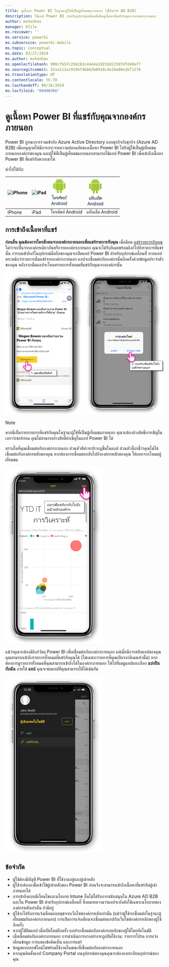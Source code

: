```yaml
---
title: ดูเนื้อหา Power BI ในฐานะผู้ใช้ที่เป็นผู้เยี่ยมชมภายนอก (Azure AD B2B)
description: ใช้แอป Power BI สำหรับอุปกรณ์เคลื่อนที่เพื่อดูเนื้อหาที่แชร์กับคุณจากองค์กรภายนอก
author: mshenhav
manager: kfile
ms.reviewer: ''
ms.service: powerbi
ms.subservice: powerbi-mobile
ms.topic: conceptual
ms.date: 03/27/2019
ms.author: mshenhav
ms.openlocfilehash: 900c7b57c2b6283c44e4a1923dd223d7dfd40ef7
ms.sourcegitcommit: 52aa112ac9194f4bb62b0910c4a1be80e1bf1276
ms.translationtype: HT
ms.contentlocale: th-TH
ms.lasthandoff: 09/16/2019
ms.locfileid: "69490366"
---
```

# <a name="view-power-bi-content-shared-with-you-from-an-external-organization"></a>ดูเนื้อหา Power BI ที่แชร์กับคุณจากองค์กรภายนอก

Power BI บูรณาการรวมเข้ากับ Azure Active Directory แบบธุรกิจกับธุรกิจ (Azure AD B2B) เพื่ออนุญาตให้มีการกระจายความปลอดภัยของเนื้อหา Power BI ไปยังผู้ใช้เป็นผู้เยี่ยมชมภายนอกองค์กรของคุณ และผู้ใช้ที่เป็นผู้เยี่ยมชมภายนอกสามารถใช้แอป Power BI เพื่อเข้าถึงเนื้อหา Power BI ที่แชร์กับพวกเขาได้ 


นำไปใช้กับ:

| ![iPhone](./media/mobile-app-ssrs-kpis-mobile-on-premises-reports/iphone-logo-50-px.png) | ![iPad](./media/mobile-app-ssrs-kpis-mobile-on-premises-reports/ipad-logo-50-px.png) | ![โทรศัพท์ Android](./media/mobile-app-ssrs-kpis-mobile-on-premises-reports/android-phone-logo-50-px.png) | ![แท็บเล็ต Android](./media/mobile-app-ssrs-kpis-mobile-on-premises-reports/android-tablet-logo-50-px.png) |
|:--- |:--- |:--- |:--- |
| iPhone |iPad |โทรศัพท์ Android |แท็บเล็ต Android |

## <a name="accessing-shared-content"></a>การเข้าถึงเนื้อหาที่แชร์

**ก่อนอื่น คุณต้องการใครสักคนจากองค์กรภายนอกเพื่อแชร์รายการกับคุณ** เมื่อมีคน [แชร์รายการกับคุณ](../../service-share-dashboards.md) ไม่ว่าจะเป็นจากองค์กรเดียวกันหรือจากองค์กรภายนอก คุณจะได้รับอีเมลพร้อมลิงก์ไปยังรายการที่แชร์นั้น การกดเข้าลิงก์ในอุปกรณ์มือถือของคุณจะเปิดแอป Power BI สำหรับอุปกรณ์เคลื่อนที่ หากแอปตระหนักว่ารายการนั้นแชร์จากองค์กรภายนอก แอปจะเชื่อมต่อกับองค์กรนั้นอีกครั้งด้วยข้อมูลประจำตัวของคุณ หลังจากนั้นแอปจะโหลดรายการทั้งหมดที่แชร์กับคุณจากองค์กรนั้น

![Power BI เปิดรายการที่แชร์จากอีเมล ](./media/mobile-apps-b2b/mobile-b2b-open-item-email.png)

> [!NOTE]
> หากนี่เป็นรายการแรกที่แชร์กับคุณในฐานะผู้ใช้ที่เป็นผู้เยี่ยมชมภายนอก คุณจะต้องอ้างสิทธิ์การเชิญในเบราว์เซอร์ก่อน คุณไม่สามารถอ้างสิทธิ์คำเชิญในแอป Power BI ได้

ตราบใดที่คุณเชื่อมต่อกับองค์กรภายนอก ส่วนหัวสีดำจะปรากฏขึ้นในแอป ส่วนหัวนี้บ่งชี้ว่าคุณไม่ได้เชื่อมต่อกับองค์กรหลักของคุณ หากต้องการเชื่อมต่อกลับไปยังองค์กรหลักของคุณ ให้ออกจากโหมดผู้เยี่ยมชม

![ส่วนหัวของผู้ใช้ที่เป็นผู้เยี่ยมชม Power BI](./media/mobile-apps-b2b/mobile-b2b-exit-home.png)

แม้ว่าคุณจะต้องมีลิงก์วัตถุ Power BI เพื่อเชื่อมต่อกับองค์กรภายนอก แต่เมื่อมีการสลับแอปของคุณ คุณสามารถเข้าถึงรายการทั้งหมดที่แชร์กับคุณได้ (ไม่เฉพาะรายการที่คุณเปิดจากอีเมลเท่านั้น) หากต้องการดูรายการทั้งหมดที่คุณสามารถเข้าถึงได้ในองค์กรภายนอก ให้ไปที่เมนูแอปและเลือก **แบ่งปันกับฉัน** ภายใต้ **แอป** คุณจะพบแอปที่คุณสามารถใช้ได้เช่นกัน

![เมนูแอป Power BI ในฐานะผู้ใช้ที่เป็นผู้เยี่ยมชมภายนอก](./media/mobile-apps-b2b/mobile-b2b-menu.png)

## <a name="limitations"></a>ข้อจำกัด

- ผู้ใช้ต้องมีบัญชี Power BI ที่ใช้งานอยู่และผู้เช่าหลัก
- ผู้ใช้จะต้องลงชื่อเข้าใช้ผู้เช่าหลักของ Power BI ก่อนจึงจะสามารถเข้าถึงเนื้อหาที่แชร์กับผู้เช่าภายนอกได้
- การเข้าถึงแบบมีเงื่อนไขและนโยบาย Intune อื่นไม่ได้รับการสนับสนุนใน Azure AD B2B และใน Power BI สำหรับอุปกรณ์เคลื่อนที่ ซึ่งหมายความว่าแอปจะบังคับใช้เฉพาะนโยบายขององค์กรหลักเท่านั้น ถ้ามีอยู่
- ผู้ใช้จะได้รับการแจ้งเตือนแบบพุชจากเว็บไซต์องค์กรหลักเท่านั้น (แม้ว่าผู้ใช้จะเชื่อมต่อในฐานะผู้เยี่ยมชมกับองค์กรภายนอก) การเปิดการแจ้งเตือนจะเชื่อมต่อแอปกับเว็บไซต์องค์กรหลักของผู้ใช้อีกครั้ง
- หากผู้ใช้ปิดแอป เมื่อเปิดใหม่อีกครั้ง แอปจะเชื่อมต่อกับองค์กรบหลักของผู้ใช้โดยอัตโนมัติ
- เมื่อเชื่อมต่อกับองค์กรภายนอก การดำเนินการบางอย่างจะถูกปิดใช้งาน: รายการโปรด การแจ้งเตือนข้อมูล การแสดงข้อคิดเห็น และการแชร์
- ข้อมูลแบบออฟไลน์ไม่พร้อมใช้งานในขณะที่เชื่อมต่อกับองค์กรภายนอก
- หากคุณติดตั้งแอป Company Portal บนอุปกรณ์ของคุณคุณจะต้องลงทะเบียนอุปกรณ์ของคุณ
